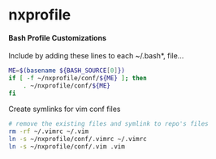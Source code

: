 nxprofile
=========

#### Bash Profile Customizations


Include by adding these lines to each ~/.bash*, file...

```bash
ME=$(basename ${BASH_SOURCE[0]})
if [ -f ~/nxprofile/conf/${ME} ]; then
    . ~/nxprofile/conf/${ME}
fi
```


Create symlinks for vim conf files
```bash
# remove the existing files and symlink to repo's files
rm -rf ~/.vimrc ~/.vim
ln -s ~/nxprofile/conf/.vimrc ~/.vimrc
ln -s ~/nxprofile/conf/.vim .vim
```
